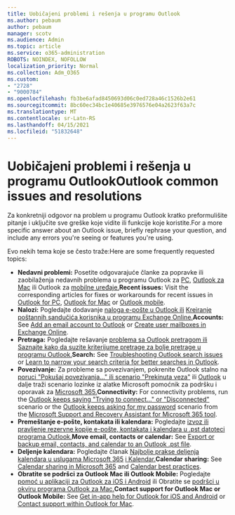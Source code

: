 ```yaml
---
title: Uobičajeni problemi i rešenja u programu Outlook
ms.author: pebaum
author: pebaum
manager: scotv
ms.audience: Admin
ms.topic: article
ms.service: o365-administration
ROBOTS: NOINDEX, NOFOLLOW
localization_priority: Normal
ms.collection: Adm_O365
ms.custom:
- "2728"
- "9000784"
ms.openlocfilehash: fb3be6afad8450693d06c0ed728a46c1526b2e61
ms.sourcegitcommit: 8bc60ec34bc1e40685e3976576e04a2623f63a7c
ms.translationtype: MT
ms.contentlocale: sr-Latn-RS
ms.lasthandoff: 04/15/2021
ms.locfileid: "51832648"
---
```

# <a name="outlook-common-issues-and-resolutions"></a><span data-ttu-id="19483-102">Uobičajeni problemi i rešenja u programu Outlook</span><span class="sxs-lookup"><span data-stu-id="19483-102">Outlook common issues and resolutions</span></span>

<span data-ttu-id="19483-103">Za konkretniji odgovor na problem u programu Outlook kratko preformulišite pitanje i uključite sve greške koje vidite ili funkcije koje koristite.</span><span class="sxs-lookup"><span data-stu-id="19483-103">For a more specific answer about an Outlook issue, briefly rephrase your question, and include any errors you're seeing or features you're using.</span></span>

<span data-ttu-id="19483-104">Evo nekih tema koje se često traže:</span><span class="sxs-lookup"><span data-stu-id="19483-104">Here are some frequently requested topics:</span></span>

- <span data-ttu-id="19483-105">**Nedavni problemi:**  Posetite odgovarajuće članke za popravke ili zaobilaženja nedavnih problema u programu Outlook za [PC,](https://support.office.com/article/ecf61305-f84f-4e13-bb73-95a214ac1230) [Outlook za Mac](https://support.office.com/article/54afa5e3-db38-422a-9d94-3b55330ded8e) ili Outlook za [mobilne uređaje.](https://support.office.com/article/a264ef01-9c88-48fb-9285-7017e4f31f02)</span><span class="sxs-lookup"><span data-stu-id="19483-105">**Recent issues:**  Visit the corresponding articles for fixes or workarounds for recent issues in  [Outlook for PC](https://support.office.com/article/ecf61305-f84f-4e13-bb73-95a214ac1230),  [Outlook for Mac](https://support.office.com/article/54afa5e3-db38-422a-9d94-3b55330ded8e)  or  [Outlook mobile](https://support.office.com/article/a264ef01-9c88-48fb-9285-7017e4f31f02).</span></span>
- <span data-ttu-id="19483-106">**Nalozi:**  Pogledajte dodavanje [naloga e-pošte u Outlook ili](https://support.office.com/article/6e27792a-9267-4aa4-8bb6-c84ef146101b) [Kreiranje poštannih sandučića korisnika u programu Exchange Online.](https://docs.microsoft.com/Exchange/recipients-in-exchange-online/create-user-mailboxes)</span><span class="sxs-lookup"><span data-stu-id="19483-106">**Accounts:**  See  [Add an email account to Outlook](https://support.office.com/article/6e27792a-9267-4aa4-8bb6-c84ef146101b)  or  [Create user mailboxes in Exchange Online](https://docs.microsoft.com/Exchange/recipients-in-exchange-online/create-user-mailboxes).</span></span>
- <span data-ttu-id="19483-107">**Pretraga:**  Pogledajte rešavanje [problema sa Outlook pretragom ili](https://support.office.com/article/2556b11f-f4d8-46be-b0a7-de33a3f4f066) [Saznajte kako da suzite kriterijume pretrage za bolje pretrage u programu Outlook.](https://support.office.com/article/D824D1E9-A255-4C8A-8553-276FB895A8DA)</span><span class="sxs-lookup"><span data-stu-id="19483-107">**Search:**  See  [Troubleshooting Outlook search issues](https://support.office.com/article/2556b11f-f4d8-46be-b0a7-de33a3f4f066)  or  [Learn to narrow your search criteria for better searches in Outlook](https://support.office.com/article/D824D1E9-A255-4C8A-8553-276FB895A8DA).</span></span>
- <span data-ttu-id="19483-108">**Povezivanje:**  Za probleme sa povezivanjem, pokrenite Outlook stalno na [poruci "Pokušaj povezivanja..." ili scenario "Prekinuta veza"](https://aka.ms/SaRA-OutlookDisconnect) ili [Outlook](https://aka.ms/SaRA-OutlookPwdPrompt) u dalje traži scenario lozinke iz alatke Microsoft pomoćnik za podršku i oporavak za [Microsoft 365.](https://diagnostics.outlook.com/#/)</span><span class="sxs-lookup"><span data-stu-id="19483-108">**Connectivity:**  For connectivity problems, run the  [Outlook keeps saying "Trying to connect…" or "Disconnected"](https://aka.ms/SaRA-OutlookDisconnect)  scenario or the  [Outlook keeps asking for my password](https://aka.ms/SaRA-OutlookPwdPrompt)  scenario from the  [Microsoft Support and Recovery Assistant for Microsoft 365 tool](https://diagnostics.outlook.com/#/).</span></span>
- <span data-ttu-id="19483-109">**Premeštanje e-pošte, kontakata ili kalendara:**  Pogledajte [izvoz ili pravljenje rezervne kopije e-pošte, kontakata i kalendara u .pst datoteci programa Outlook.](https://support.office.com/article/14252b52-3075-4e9b-be4e-ff9ef1068f91)</span><span class="sxs-lookup"><span data-stu-id="19483-109">**Move email, contacts or calendar:**  See  [Export or backup email, contacts, and calendar to an Outlook .pst file](https://support.office.com/article/14252b52-3075-4e9b-be4e-ff9ef1068f91).</span></span>
- <span data-ttu-id="19483-110">**Deljenje kalendara:**  Pogledajte članak [Najbolje prakse deljenja kalendara u uslugama Microsoft 365](https://support.office.com/article/b576ecc3-0945-4d75-85f1-5efafb8a37b4) [i Kalendar.](https://support.office.com/article/D93F72D3-2361-4E0D-8D6A-5C4939C17F39)</span><span class="sxs-lookup"><span data-stu-id="19483-110">**Calendar sharing:**  See  [Calendar sharing in Microsoft 365](https://support.office.com/article/b576ecc3-0945-4d75-85f1-5efafb8a37b4)  and  [Calendar best practices](https://support.office.com/article/D93F72D3-2361-4E0D-8D6A-5C4939C17F39).</span></span>
- <span data-ttu-id="19483-111">**Obratite se podršci za Outlook Mac ili Outlook Mobile:**  Pogledajte [pomoć u aplikaciji za Outlook za iOS i Android](https://support.office.com/article/218a22d1-9fa5-4889-b689-de1c63493243) ili Obratite se [podršci u okviru programa Outlook za Mac.](https://support.office.com/article/d0410177-8e65-4487-93f7-206a3a3d71a8)</span><span class="sxs-lookup"><span data-stu-id="19483-111">**Contact support for Outlook Mac or Outlook Mobile:**  See  [Get in-app help for Outlook for iOS and Android](https://support.office.com/article/218a22d1-9fa5-4889-b689-de1c63493243)  or  [Contact support within Outlook for Mac](https://support.office.com/article/d0410177-8e65-4487-93f7-206a3a3d71a8).</span></span>
